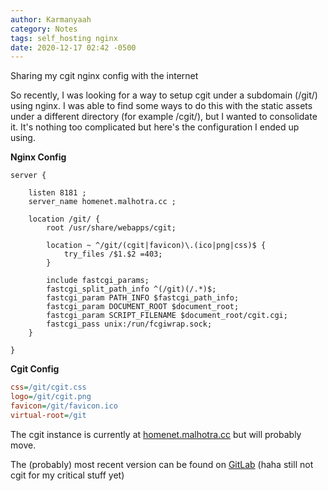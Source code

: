 ```yaml
---
author: Karmanyaah
category: Notes
tags: self_hosting nginx
date: 2020-12-17 02:42 -0500
---
```


Sharing my cgit nginx config with the internet

So recently, I was looking for a way to setup cgit under a subdomain (/git/) using nginx. I was able to find some ways to do this with the static assets under a different directory (for example /cgit/), but I wanted to consolidate it. It's nothing too complicated but here's the configuration I ended up using.

**Nginx Config**
```nginx
server {

    listen 8181 ;
    server_name homenet.malhotra.cc ;

    location /git/ {
        root /usr/share/webapps/cgit;

        location ~ ^/git/(cgit|favicon)\.(ico|png|css)$ {
            try_files /$1.$2 =403;
        }

        include fastcgi_params;
        fastcgi_split_path_info ^(/git)(/.*)$;
        fastcgi_param PATH_INFO $fastcgi_path_info;
        fastcgi_param DOCUMENT_ROOT $document_root;
        fastcgi_param SCRIPT_FILENAME $document_root/cgit.cgi;
        fastcgi_pass unix:/run/fcgiwrap.sock;
    }

}
```
**Cgit Config**
```ini
css=/git/cgit.css
logo=/git/cgit.png
favicon=/git/favicon.ico
virtual-root=/git
```



The cgit instance is currently at [homenet.malhotra.cc](http://homenet.malhotra.cc/git/) but will probably move.


The (probably) most recent version can be found on [GitLab](https://gitlab.com/karmanyaahm/infrastructure) (haha still not cgit for my critical stuff yet) 